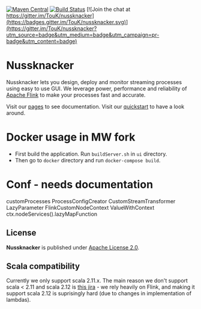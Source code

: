 [![Maven Central](https://maven-badges.herokuapp.com/maven-central/pl.touk.nussknacker/nussknacker-ui_2.11/badge.svg)](https://maven-badges.herokuapp.com/maven-central/pl.touk.nussknacker/nussknacker-ui_2.11)
[![Build Status](https://travis-ci.org/TouK/nussknacker.svg?branch=master)](https://travis-ci.org/TouK/nussknacker)
[![Join the chat at https://gitter.im/TouK/nussknacker](https://badges.gitter.im/TouK/nussknacker.svg)](https://gitter.im/TouK/nussknacker?utm_source=badge&utm_medium=badge&utm_campaign=pr-badge&utm_content=badge)

# Nussknacker

Nussknacker lets you design, deploy and monitor streaming processes using easy to use GUI.
We leverage power, performance and reliability of [Apache Flink](https://flink.apache.org/) to make your processes fast and accurate.

Visit our [pages](https://touk.github.io/nussknacker) to see documentation.
Visit our [quickstart](https://touk.github.io/nussknacker/Quickstart.html) to have a look around.

# Docker usage in MW fork
- First build the application. Run `buildServer.sh` in `ui` directory.
- Then go to `docker` directory and run `docker-compose build`.

# Conf - needs documentation

customProcesses
ProcessConfigCreator
CustomStreamTransformer
LazyParameter
FlinkCustomNodeContext
ValueWithContext
ctx.nodeServices().lazyMapFunction

## License

**Nussknacker** is published under [Apache License 2.0](http://www.apache.org/licenses/LICENSE-2.0).


## Scala compatibility

Currently we only support scala 2.11.x. The main reason we don't support scala < 2.11 and scala 2.12 is 
[this jira](https://issues.apache.org/jira/browse/FLINK-5005) - we rely heavily on Flink, and making it support scala 2.12
is suprisingly hard (due to changes in implementation of lambdas).